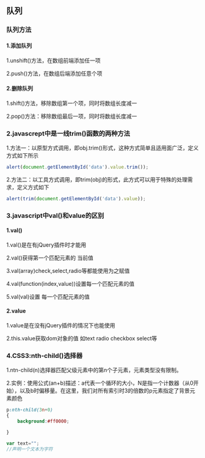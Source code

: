 ## 队列
### 队列方法
#### 1.添加队列
1.unshift()方法，在数组前端添加任一项

2.push()方法，在数组后端添加任意个项

#### 2.删除队列
1.shift()方法，移除数组第一个项，同时将数组长度减一

2.pop()方法：移除数组最后一项，同时将数组长度减一

### 2.javascrept中是一线trim()函数的两种方法
 1.方法一：以原型方式调用，即obj.trim()形式，这种方式简单且适用面广泛，定义方式如下所示 
```js
alert(document.getElementById('data').value.trim());
```

2.方法二：以工具方式调用，即trim(obj)的形式，此方式可以用于特殊的处理需求，定义方式如下
```js
alert(trim(document.getElementById('data').value));
```
### 3.javascript中val()和value的区别
#### 1.val()
1.val()是在有jQuery插件时才能用

2.val()获得第一个匹配元素的 当前值

3.val(array)check,select,radio等都能使用为之赋值

4.val(function(index,value))设置每一个匹配元素的值

5.val(val)设置 每一个匹配元素的值
#### 2.value
1.value是在没有jQuery插件的情况下也能使用

2.this.value获取dom对象的值 如text radio checkbox select等
### 4.CSS3:nth-child()选择器
1.ntn-child(n)选择器匹配父级元素中的第n个子元素，元素类型没有限制。

2.实例：使用公式(an+b)描述：a代表一个循环的大小，N是指一个计数器（从0开始），以及b时偏移量。在这里，我们对所有索引时3的倍数的p元素指定了背景元素颜色
```css
p:nth-child(3n+0)
{
    background:#ff0000;

}
```

```js
var text="";
//声明一个文本为字符
```